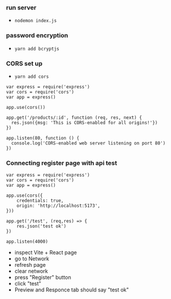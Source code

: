 ### run server
- `nodemon index.js`

### password encryption
- `yarn add bcryptjs`

### CORS set up
- `yarn add cors`
```
var express = require('express')
var cors = require('cors')
var app = express()

app.use(cors())

app.get('/products/:id', function (req, res, next) {
  res.json({msg: 'This is CORS-enabled for all origins!'})
})

app.listen(80, function () {
  console.log('CORS-enabled web server listening on port 80')
})
```

### Connecting register page with api test
```
var express = require('express')
var cors = require('cors')
var app = express()

app.use(cors({
    credentials: true,
    origin: 'http://localhost:5173',
}))

app.get('/test', (req,res) => {
    res.json('test ok')
})

app.listen(4000)
```
- inspect Vite + React page
- go to Network
- refresh page
- clear network
- press "Register" button
- click "test"
- Preview and Responce tab should say "test ok"